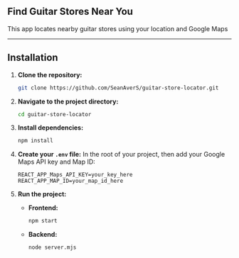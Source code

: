 ## Find Guitar Stores Near You 

This app locates nearby guitar stores using your location and Google Maps 

---

## Installation
1.  **Clone the repository:**
    ```bash
    git clone https://github.com/SeanAverS/guitar-store-locator.git
    ```
2.  **Navigate to the project directory:**
    ```bash
    cd guitar-store-locator
    ```
3.  **Install dependencies:**
    ```bash
    npm install
    ```
4.  **Create your `.env` file:**
    In the root of your project, then add your Google Maps API key and Map ID:

    ```
    REACT_APP_Maps_API_KEY=your_key_here
    REACT_APP_MAP_ID=your_map_id_here
    ```
5.  **Run the project:**
    * **Frontend:**
        ```bash
        npm start
        ```
    * **Backend:**
        ```bash
        node server.mjs
        ```